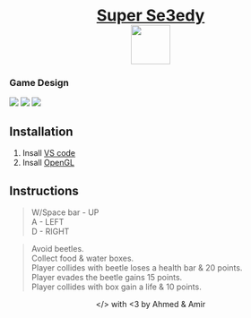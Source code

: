 <h1 align="center"> 
    <a href="https://github.com/Ahmed-Tarek-Abdellatif/Super-Se3edy">Super Se3edy<a>  
    <br>
    <img src="https://i.imgur.com/IY6Kqhp.png" width="70" align="center">
</h1>

### Game Design

<img src="https://i.imgur.com/UaOefxO.png">
<img src="https://i.imgur.com/fk6rJ6w.png">
<img src="https://i.imgur.com/83hKbD2.png">

## **Installation**

1. Insall [VS code](https://code.visualstudio.com/)<br>
2. Insall [OpenGL](https://www.youtube.com/watch?v=e87xNc0Akp4)<br>

## **Instructions**

> W/Space bar - UP <br />
> A - LEFT <br />
> D - RIGHT <br />

> Avoid beetles. <br />
> Collect food & water boxes. <br />
> Player collides with beetle loses a health bar & 20 points.<br />
> Player evades the beetle gains 15 points.<br />
> Player collides with box gain a life & 10 points.<br />

<p align="center">
&lt;/&gt; with <3 by Ahmed & Amir
</p>
